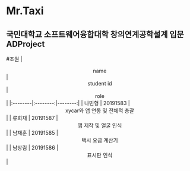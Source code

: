 Mr.Taxi
=============
국민대학교 소프트웨어융합대학 창의연계공학설계 입문 ADProject
-------------
#조원
|  <center>name</center> |  <center>student id</center> |  <center>role</center> |
|:--------|:--------:|--------:|
| 나민형 | 20191583 | <center>xycar와 앱 연동 및 전체적 총괄</center> |
| 류희재 | 20191587 | <center>앱 제작 및 얼굴 인식</center> |
| 남재훈 | 20191585 | <center>택시 요금 계산기</center> |
| 남상림 | 20191586 | <center>표시판 인식</center> |
